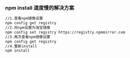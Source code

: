 ### npm install 速度慢的解决方案
```bash
//1.查看npm镜像设置  
npm config get registry  
//2.将npm设置为淘宝镜像  
npm config set registry https://registry.npmmirror.com  
//3.再次查看npm镜像设置  
npm config get registry  
//4.重新install  
npm install  
```